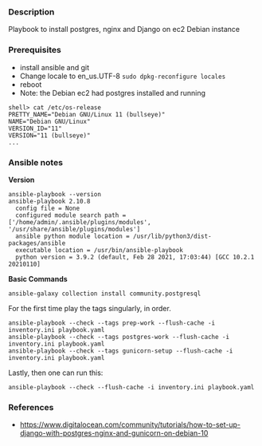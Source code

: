 ### Description
Playbook to install postgres, nginx and Django on ec2 Debian instance 

### Prerequisites
* install ansible and git
* Change locale to en_us.UTF-8 `sudo dpkg-reconfigure locales`
* reboot 
* Note: the Debian ec2 had postgres installed and running
```
shell> cat /etc/os-release 
PRETTY_NAME="Debian GNU/Linux 11 (bullseye)"
NAME="Debian GNU/Linux"
VERSION_ID="11"
VERSION="11 (bullseye)"
...
```

### Ansible notes
**Version**
```
ansible-playbook --version
ansible-playbook 2.10.8
  config file = None
  configured module search path = ['/home/admin/.ansible/plugins/modules', '/usr/share/ansible/plugins/modules']
  ansible python module location = /usr/lib/python3/dist-packages/ansible
  executable location = /usr/bin/ansible-playbook
  python version = 3.9.2 (default, Feb 28 2021, 17:03:44) [GCC 10.2.1 20210110]
```

**Basic Commands**
```
ansible-galaxy collection install community.postgresql
```

For the first time play the tags singularly, in order.
```
ansible-playbook --check --tags prep-work --flush-cache -i inventory.ini playbook.yaml
ansible-playbook --check --tags postgres-work --flush-cache -i inventory.ini playbook.yaml
ansible-playbook --check --tags gunicorn-setup --flush-cache -i inventory.ini playbook.yaml
```

Lastly, then one can run this:
```
ansible-playbook --check --flush-cache -i inventory.ini playbook.yaml
```

### References
* https://www.digitalocean.com/community/tutorials/how-to-set-up-django-with-postgres-nginx-and-gunicorn-on-debian-10
